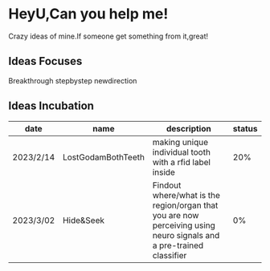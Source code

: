# HeyU,Can you help me!
Crazy ideas of mine.If someone get something from it,great!

## Ideas Focuses
Breakthrough stepbystep newdirection

## Ideas Incubation
date 	| name | description | status
----|----|----|----
2023/2/14 |LostGodamBothTeeth|making unique individual tooth with a rfid label inside|20%
2023/3/02 |Hide&Seek|Findout where/what is the region/organ that you are now perceiving using neuro signals and a pre-trained classifier|0%
